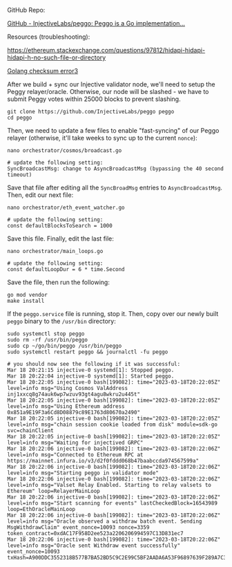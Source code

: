 GitHub Repo:

[GitHub - InjectiveLabs/peggo: Peggo is a Go implementation...](https://github.com/InjectiveLabs/peggo "GitHub - InjectiveLabs/peggo: Peggo is a Go implementation of the Peggy Orchestrator for the Injective Chain")

Resources (troubleshooting):

<https://ethereum.stackexchange.com/questions/97812/hidapi-hidapi-hidapi-h-no-such-file-or-directory>

[Golang checksum error](https://community.temporal.io/t/golang-checksum-error/3171/3 "Golang checksum error")[3](https://community.temporal.io/t/golang-checksum-error/3171/3)

After we build + sync our Injective validator node, we'll need to setup the Peggy relayer/oracle. Otherwise, our node will be slashed - we have to submit Peggy votes within 25000 blocks to prevent slashing.

```shell
git clone https://github.com/InjectiveLabs/peggo peggo
cd peggo
```

Then, we need to update a few files to enable "fast-syncing" of our Peggo relayer (otherwise, it'll take weeks to sync up to the current `nonce`):

```shell
nano orchestrator/cosmos/broadcast.go

# update the following setting:
SyncBroadcastMsg: change to AsyncBroadcastMsg (bypassing the 40 second timeout)
```

Save that file after editing all the `SyncBroadMsg` entries to `AsyncBroadcastMsg`. Then, edit our next file:

```shell
nano orchestrator/eth_event_watcher.go

# update the following setting:
const defaultBlocksToSearch = 1000
```

Save this file. Finally, edit the last file:

```shell
nano orchestrator/main_loops.go

# update the following setting:
const defaultLoopDur = 6 * time.Second
```

Save the file, then run the following:

```shell
go mod vendor
make install
```

If the `peggo.service` file is running, stop it. Then, copy over our newly built `peggo` binary to the `/usr/bin` directory:

```shell
sudo systemctl stop peggo
sudo rm -rf /usr/bin/peggo
sudo cp ~/go/bin/peggo /usr/bin/peggo
sudo systemctl restart peggo && journalctl -fu peggo

# you should now see the following if it was successful:
Mar 18 20:21:15 injective-0 systemd[1]: Stopped peggo.
Mar 18 20:22:04 injective-0 systemd[1]: Started peggo.
Mar 18 20:22:05 injective-0 bash[199082]: time="2023-03-18T20:22:05Z" level=info msg="Using Cosmos ValAddress inj1xxcq8g74auk6wp7wzuv93gt4agu8wkru2u445t"
Mar 18 20:22:05 injective-0 bash[199082]: time="2023-03-18T20:22:05Z" level=info msg="Using Ethereum address 0x851a9E19F3a6Cd8D08879c89E1763d80670a2490"
Mar 18 20:22:05 injective-0 bash[199082]: time="2023-03-18T20:22:05Z" level=info msg="chain session cookie loaded from disk" module=sdk-go svc=chainClient
Mar 18 20:22:05 injective-0 bash[199082]: time="2023-03-18T20:22:05Z" level=info msg="Waiting for injectived GRPC"
Mar 18 20:22:06 injective-0 bash[199082]: time="2023-03-18T20:22:06Z" level=info msg="Connected to Ethereum RPC at https://mainnet.infura.io/v3/d2f0fddd068b47baabccda974567599a"
Mar 18 20:22:06 injective-0 bash[199082]: time="2023-03-18T20:22:06Z" level=info msg="Starting peggo in validator mode"
Mar 18 20:22:06 injective-0 bash[199082]: time="2023-03-18T20:22:06Z" level=info msg="Valset Relay Enabled. Starting to relay valsets to Ethereum" loop=RelayerMainLoop
Mar 18 20:22:06 injective-0 bash[199082]: time="2023-03-18T20:22:06Z" level=info msg="Start scanning for events" lastCheckedBlock=16543989 loop=EthOracleMainLoop
Mar 18 20:22:06 injective-0 bash[199082]: time="2023-03-18T20:22:06Z" level=info msg="Oracle observed a withdraw batch event. Sending MsgWithdrawClaim" event_nonce=10093 nonce=3359 token_contract=0xdAC17F958D2ee523a2206206994597C13D831ec7
Mar 18 20:22:06 injective-0 bash[199082]: time="2023-03-18T20:22:06Z" level=info msg="Oracle sent Withdraw event successfully" event_nonce=10093 txHash=A900DDC3552318B577B7BA52BD5C9C2E99C5BF2AADA6A53F96897639F289A7C3
```

<br>
